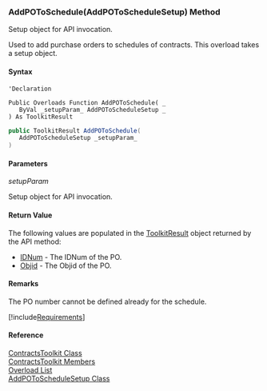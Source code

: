 ﻿### AddPOToSchedule(AddPOToScheduleSetup) Method

Setup object for API invocation.

Used to add purchase orders to schedules of contracts. This overload takes a setup object.

#### Syntax

```vbnet
'Declaration

Public Overloads Function AddPOToSchedule( _
   ByVal _setupParam_ AddPOToScheduleSetup _
) As ToolkitResult
```

```csharp
public ToolkitResult AddPOToSchedule( 
   AddPOToScheduleSetup _setupParam_
)
```

#### Parameters

_setupParam_

Setup object for API invocation.

#### Return Value

The following values are populated in the [ToolkitResult](FChoice.Toolkits.Clarify~FChoice.Toolkits.Clarify.ToolkitResult.md) object returned by the API method:

*   [IDNum](FChoice.Toolkits.Clarify~FChoice.Toolkits.Clarify.ToolkitResult~IDNum.md) \- The IDNum of the PO.
*   [Objid](FChoice.Toolkits.Clarify~FChoice.Toolkits.Clarify.ToolkitResult~Objid.md) \- The Objid of the PO.

#### Remarks

The PO number cannot be defined already for the schedule.

[!include[Requirements](../partials/requirements.md)]

#### Reference

[ContractsToolkit Class](FChoice.Toolkits.Clarify~FChoice.Toolkits.Clarify.Contracts.ContractsToolkit.md)  
[ContractsToolkit Members](FChoice.Toolkits.Clarify~FChoice.Toolkits.Clarify.Contracts.ContractsToolkit_members.md)  
[Overload List](FChoice.Toolkits.Clarify~FChoice.Toolkits.Clarify.Contracts.ContractsToolkit~AddPOToSchedule.md)  
[AddPOToScheduleSetup Class](FChoice.Toolkits.Clarify~FChoice.Toolkits.Clarify.Contracts.AddPOToScheduleSetup.md)
